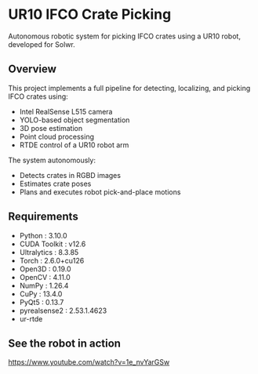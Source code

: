 # UR10 IFCO Crate Picking

Autonomous robotic system for picking IFCO crates using a UR10 robot, developed for Solwr.

## Overview

This project implements a full pipeline for detecting, localizing, and picking IFCO crates using:

- Intel RealSense L515 camera
- YOLO-based object segmentation
- 3D pose estimation
- Point cloud processing
- RTDE control of a UR10 robot arm

The system autonomously:

- Detects crates in RGBD images
- Estimates crate poses
- Plans and executes robot pick-and-place motions

## Requirements

- Python : 3.10.0
- CUDA Toolkit : v12.6
- Ultralytics : 8.3.85
- Torch : 2.6.0+cu126
- Open3D : 0.19.0
- OpenCV : 4.11.0
- NumPy : 1.26.4
- CuPy : 13.4.0
- PyQt5 : 0.13.7
- pyrealsense2 : 2.53.1.4623
- ur-rtde

## See the robot in action

https://www.youtube.com/watch?v=1e_nvYarGSw
